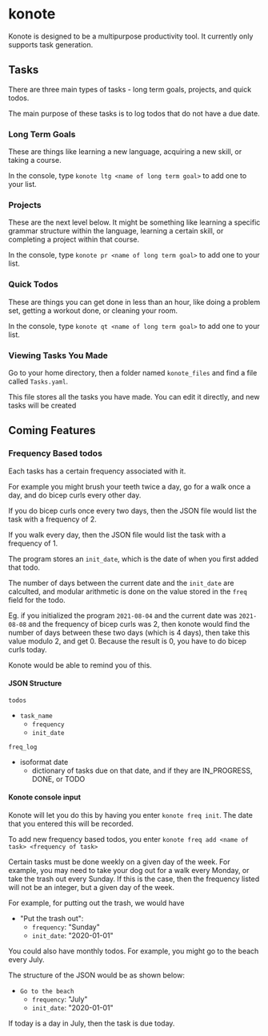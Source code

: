 # konote

Konote is designed to be a multipurpose productivity tool. It currently only supports task generation.

## Tasks

There are three main types of tasks - long term goals, projects, and quick todos.

The main purpose of these tasks is to log todos that do not have a due date.

### Long Term Goals

These are things like learning a new language, acquiring a new skill, or taking a course.

In the console, type `konote ltg <name of long term goal>` to add one to your list.

### Projects

These are the next level below.
It might be something like learning a specific grammar structure within the language, learning a certain skill, or completing a project within that course.

In the console, type `konote pr <name of long term goal>` to add one to your list.

### Quick Todos

These are things you can get done in less than an hour, like doing a problem set,
getting a workout done, or cleaning your room.

In the console, type `konote qt <name of long term goal>` to add one to your list.

### Viewing Tasks You Made

Go to your home directory, then a folder named `konote_files` and find a file called `Tasks.yaml`.

This file stores all the tasks you have made. You can edit it directly, and new tasks will be created

## Coming Features

### Frequency Based todos

Each tasks has a certain frequency associated with it.

For example you might brush your teeth twice a day, go for a walk once a day, and do bicep curls every other day.

If you do bicep curls once every two days, then the JSON file would list the task with a frequency of 2.

If you walk every day, then the JSON file would list the task with a frequency of 1.

The program stores an `init_date`, which is the date of when you first added that todo.

The number of days between the current date and the `init_date` are calculted, and modular arithmetic is
done on the value stored in the `freq` field for the todo. 

Eg. if you initialized the program `2021-08-04` and the current date was `2021-08-08` and the frequency of bicep curls was 2, then konote would find the number of days between these two days (which is 4 days), then take this value modulo 2, and get 0. Because the result is 0, you have to do bicep curls today.

Konote would be able to remind you of this.

#### __JSON Structure__

`todos`

* `task_name`
  * `frequency`
  * `init_date`

`freq_log`

* isoformat date
  * dictionary of tasks due on that date, and if they are IN_PROGRESS, DONE, or TODO

#### __Konote console input__

Konote will let you do this by having you enter `konote freq init`. The date that you entered this will be recorded.

To add new frequency based todos, you enter `konote freq add <name of task> <frequency of task>`

Certain tasks must be done weekly on a given day of the week. For example, you may need
to take your dog out for a walk every Monday, or take the trash out every Sunday. If this is the case, then the frequency listed
will not be an integer, but a given day of the week.

For example, for putting out the trash, we would have

* "Put the trash out":
  * `frequency`: "Sunday"
  * `init_date`: "2020-01-01"

 You could also have monthly todos. For example, you might go to the beach every July.

The structure of the JSON would be as shown below:

* `Go to the beach`
  * `frequency`: "July"
  * `init_date`: "2020-01-01"

If today is a day in July, then the task is due today.
